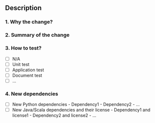 ## Description

<!-- For small changes (<=3 files and <=50 lines of codes in the source folder),
     you may skip Sections 1-3 and just provide a simple description here -->

### 1. Why the change?

<!-- Provide the related github issue link if available -->

### 2. Summary of the change

<!-- Provide the design for both API changes and the implementation; 
     alternatively, provide a link to the github issue link for the design -->

### 3. How to test?
- [ ] N/A
- [ ] Unit test
- [ ] Application test
- [ ] Document test
- [ ] ...

### 4. New dependencies

<!-- If no new dependency is introduced, remove this section -->

- [ ] New Python dependencies
       - Dependency1 
       - Dependency2
       - ...
- [ ] New Java/Scala dependencies and their license
       - Dependency1 and license1
       - Dependency2 and license2
       - ...
